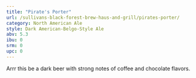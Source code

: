 ```yaml
---
title: "Pirate's Porter"
url: /sullivans-black-forest-brew-haus-and-grill/pirates-porter/
category: North American Ale
style: Dark American-Belgo-Style Ale
abv: 5.3
ibu: 0
srm: 0
upc: 0
---
```

Arrr this be a dark beer with strong notes of coffee and chocolate flavors.
